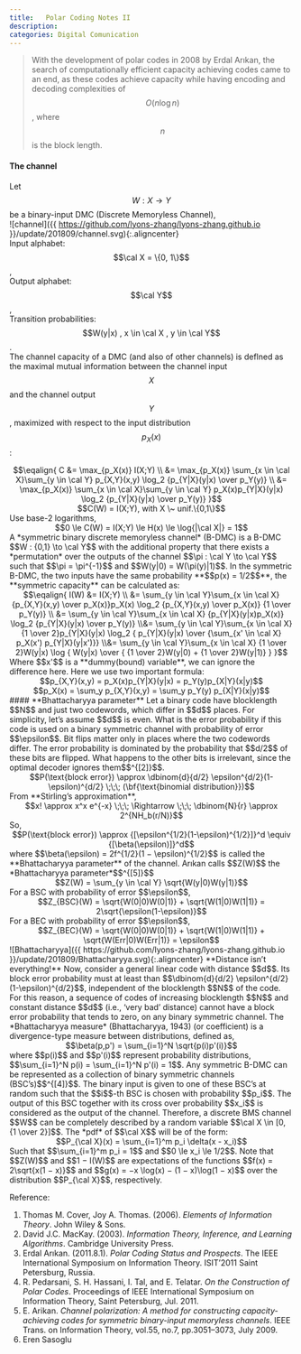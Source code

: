 ```yaml
---
title:   Polar Coding Notes II
description: 
categories: Digital Comunication
---
```


>  With the development of polar codes in 2008 by Erdal Arıkan, the search of computationally efficient capacity achieving codes came to an end, as these codes achieve capacity while having encoding and decoding complexities of $$O(n \log n)$$, where $$n$$ is the block length.
  
#### **The channel**  
Let $$W : X \to Y$$ be a binary-input DMC (Discrete Memoryless Channel),  
![channel]({{ https://github.com/lyons-zhang/lyons-zhang.github.io }}/update/201809/channel.svg){:.aligncenter}  
Input alphabet: $$\cal X = \{0, 1\}$$,  
Output alphabet: $$\cal Y$$,  
Transition probabilities: $$W(y|x) , x \in \cal X , y \in \cal Y$$.  
The channel capacity of a DMC (and also of other channels) is deflned as the maximal mutual information between the channel input $$X$$ and the channel output $$Y$$, maximized
with respect to the input distribution $$p_X (x)$$:  
<center>$$\eqalign{ C &= \max_{p_X(x)} I(X;Y) \\ &= \max_{p_X(x)} \sum_{x \in \cal X}\sum_{y \in \cal Y} p_{X,Y}(x,y) \log_2 {p_{Y|X}(y|x) \over p_Y(y)} \\ &= \max_{p_X(x)} \sum_{x \in \cal X}\sum_{y \in \cal Y} p_X(x)p_{Y|X}(y|x) \log_2 {p_{Y|X}(y|x) \over p_Y(y)} }$$</center>
<center>$$C(W) = I(X;Y), with X \~ unif.\{0,1\}$$</center>
Use base-2 logarithms,  
<center>$$0 \le C(W) = I(X;Y) \le H(x) \le \log{|\cal X|} = 1$$</center>
A *symmetric binary discrete memoryless channel* (B-DMC) is a B-DMC $$W : {0,1} \to \cal Y$$ with the additional property that there exists a *permutation* over the outputs of the channel $$\pi : \cal Y \to \cal Y$$ such that $$\pi = \pi^{-1}$$ and $$W(y|0) = W(\pi(y)|1)$$.  
In the symmetric B-DMC, the two inputs have the same probability **$$p(x) = 1/2$$**, the **symmetric capacity** can be calculated as:  
<center>$$\eqalign{ I(W) &= I(X;Y) \\ &= \sum_{y \in \cal Y}\sum_{x \in \cal X} {p_{X,Y}(x,y) \over p_X(x)}p_X(x) \log_2 {p_{X,Y}(x,y) \over p_X(x)} {1 \over p_Y(y)} \\ &= \sum_{y \in \cal Y}\sum_{x \in \cal X} {p_{Y|X}(y|x)p_X(x)} \log_2 {p_{Y|X}(y|x) \over p_Y(y)} \\&= \sum_{y \in \cal Y}\sum_{x \in \cal X} {1 \over 2}p_{Y|X}(y|x) \log_2 { p_{Y|X}(y|x) \over {\sum_{x' \in \cal X} p_X(x') p_{Y|X}(y|x')}} \\&= \sum_{y \in \cal Y}\sum_{x \in \cal X} {1 \over 2}W(y|x) \log { W(y|x) \over { {1 \over 2}W(y|0) + {1 \over 2}W(y|1)} } }$$</center>  
Where $$x'$$ is a **dummy(bound) variable**, we can ignore the difference here. Here we use two important formula:  
<center>$$p_{X,Y}(x,y) = p_X(x)p_{Y|X}(y|x) = p_Y(y)p_{X|Y}(x|y)$$</center>
<center>$$p_X(x) = \sum_y p_{X,Y}(x,y) = \sum_y p_Y(y) p_{X|Y}(x|y)$$</center>
#### **Bhattacharyya parameter**  
Let a binary code have blocklength $$N$$ and just two codewords, which differ in $$d$$ places. For simplicity, let’s assume $$d$$ is even.   
What is the error probability if this code is used on a binary symmetric channel with probability of error $$\epsilon$$.   
Bit flips matter only in places where the two codewords differ. The error probability is dominated by the probability that $$d/2$$ of these bits are flipped. What happens to the other bits is irrelevant, since the optimal decoder ignores them$$^{[2]}$$.   
<center>$$P(\text{block error}) \approx \dbinom{d}{d/2} \epsilon^{d/2}(1-\epsilon)^{d/2} \;\;\; (\bf{\text{binomial distribution}})$$</center>   
From **Stirling’s approximation**,   
<center>$$x! \approx x^x e^{-x} \;\;\; \Rightarrow \;\;\; \dbinom{N}{r} \approx 2^{NH_b(r/N)}$$</center>   
So,   
<center>$$P(\text{block error}) \approx {[\epsilon^{1/2}(1-\epsilon)^{1/2}]}^d \equiv {[\beta(\epsilon)]}^d$$</center>  
where $$\beta(\epsilon) = 2f^{1/2}(1 − \epsilon)^{1/2}$$ is called the **Bhattacharyya parameter** of the channel. Arıkan calls $$Z(W)$$ the *Bhattacharyya parameter*$$^{[5]}$$  
<center>$$Z(W) = \sum_{y \in \cal Y} \sqrt{W(y|0)W(y|1)}$$</center>  
For a BSC with probability of error $$\epsilon$$,  
<center>$$Z_{BSC}(W) = \sqrt{W(0|0)W(0|1)} + \sqrt{W(1|0)W(1|1)} = 2\sqrt{\epsilon(1-\epsilon)}$$</center>  
For a BEC with probability of error $$\epsilon$$,  
<center>$$Z_{BEC}(W) = \sqrt{W(0|0)W(0|1)} + \sqrt{W(1|0)W(1|1)} + \sqrt{W(Err|0)W(Err|1)} = \epsilon$$</center>  
![Bhattacharyya]({{ https://github.com/lyons-zhang/lyons-zhang.github.io }}/update/201809/Bhattacharyya.svg){:.aligncenter}  
**Distance isn’t everything!**  
Now, consider a general linear code with distance $$d$$. Its block error probability must at least than $$\dbinom{d}{d/2} \epsilon^{d/2}(1-\epsilon)^{d/2}$$, independent of the blocklength $$N$$ of the code.   
For this reason, a sequence of codes of increasing blocklength $$N$$ and constant distance $$d$$ (i.e., ‘very bad’ distance) cannot have a block error probability that tends to zero, on any binary symmetric channel.  
The *Bhattacharyya measure* (Bhattacharyya, 1943) (or coefficient) is a divergence-type measure between distributions, defined as,   
<center>$$\beta(p,p') = \sum_{i=1}^N \sqrt{p(i)p'(i)}$$</center>   
where $$p(i)$$ and $$p'(i)$$ represent probability distributions, $$\sum_{i=1}^N p(i) = \sum_{i=1}^N p'(i) = 1$$.  
Any symmetric B-DMC can be represented as a collection of binary symmetric channels (BSC’s)$$^{[4]}$$. The binary input is given to one of these BSC’s at random such that the $$i$$-th BSC is chosen with probability $$p_i$$. The output of this BSC together with its cross over probability $$x_i$$ is considered as the output of the channel. Therefore, a discrete BMS channel $$W$$ can be completely described by a random variable $$\cal X \in [0, {1 \over 2}]$$. The *pdf* of $$\cal X$$ will be of the form:  
<center>$$P_{\cal X}(x) = \sum_{i=1}^m p_i \delta(x - x_i)$$</center>
Such that $$\sum_{i=1}^m p_i = 1$$ and $$0 \le x_i \le 1/2$$. Note that $$Z(W)$$ and $$1 − I(W)$$ are expectations of the functions $$f(x) = 2\sqrt{x(1 − x)}$$ and $$g(x) = −x \log(x) − (1 − x)\log(1 − x)$$ over the distribution $$P_{\cal X}$$, respectively.  


Reference:  
1. Thomas M. Cover, Joy A. Thomas. (2006). *Elements of Information Theory*. John Wiley & Sons. 
2. David J.C. MacKay. (2003). *Information Theory, Inference, and Learning Algorithms*. Cambridge University Press.  
3. Erdal Arıkan. (2011.8.1). *Polar Coding Status and Prospects*. The IEEE International Symposium on Information Theory. ISIT’2011 Saint Petersburg, Russia.  
4. R. Pedarsani, S. H. Hassani, I. Tal, and E. Telatar. *On the Construction of Polar Codes*. Proceedings of IEEE International Symposium on Information Theory, Saint Petersburg, Jul. 2011.  
5. E. Arikan. *Channel polarization: A method for constructing capacity-achieving codes for symmetric binary-input memoryless channels*. IEEE Trans. on Information Theory, vol.55, no.7, pp.3051–3073, July 2009.  
6. Eren Sasoglu
